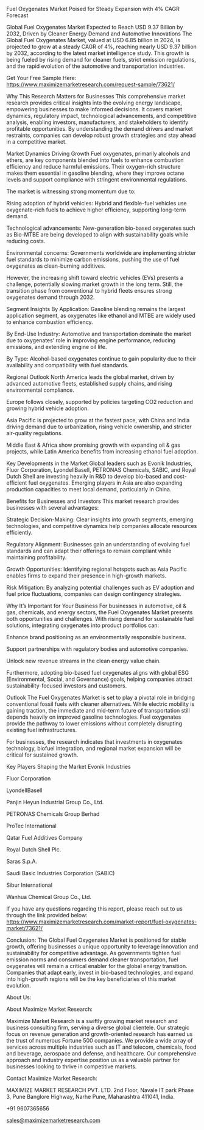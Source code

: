 Fuel Oxygenates Market Poised for Steady Expansion with 4% CAGR Forecast

Global Fuel Oxygenates Market Expected to Reach USD 9.37 Billion by 2032, Driven by Cleaner Energy Demand and Automotive Innovations
The Global Fuel Oxygenates Market, valued at USD 6.85 billion in 2024, is projected to grow at a steady CAGR of 4%, reaching nearly USD 9.37 billion by 2032, according to the latest market intelligence study. This growth is being fueled by rising demand for cleaner fuels, strict emission regulations, and the rapid evolution of the automotive and transportation industries.

Get Your Free Sample Here: https://www.maximizemarketresearch.com/request-sample/73621/ 

Why This Research Matters for Businesses
This comprehensive market research provides critical insights into the evolving energy landscape, empowering businesses to make informed decisions. It covers market dynamics, regulatory impact, technological advancements, and competitive analysis, enabling investors, manufacturers, and stakeholders to identify profitable opportunities. By understanding the demand drivers and market restraints, companies can develop robust growth strategies and stay ahead in a competitive market.

Market Dynamics Driving Growth
Fuel oxygenates, primarily alcohols and ethers, are key components blended into fuels to enhance combustion efficiency and reduce harmful emissions. Their oxygen-rich structure makes them essential in gasoline blending, where they improve octane levels and support compliance with stringent environmental regulations.

The market is witnessing strong momentum due to:

Rising adoption of hybrid vehicles: Hybrid and flexible-fuel vehicles use oxygenate-rich fuels to achieve higher efficiency, supporting long-term demand.

Technological advancements: New-generation bio-based oxygenates such as Bio-MTBE are being developed to align with sustainability goals while reducing costs.

Environmental concerns: Governments worldwide are implementing stricter fuel standards to minimize carbon emissions, pushing the use of fuel oxygenates as clean-burning additives.

However, the increasing shift toward electric vehicles (EVs) presents a challenge, potentially slowing market growth in the long term. Still, the transition phase from conventional to hybrid fleets ensures strong oxygenates demand through 2032.

Segment Insights
By Application: Gasoline blending remains the largest application segment, as oxygenates like ethanol and MTBE are widely used to enhance combustion efficiency.

By End-Use Industry: Automotive and transportation dominate the market due to oxygenates’ role in improving engine performance, reducing emissions, and extending engine oil life.

By Type: Alcohol-based oxygenates continue to gain popularity due to their availability and compatibility with fuel standards.

Regional Outlook
North America leads the global market, driven by advanced automotive fleets, established supply chains, and rising environmental compliance.

Europe follows closely, supported by policies targeting CO2 reduction and growing hybrid vehicle adoption.

Asia Pacific is projected to grow at the fastest pace, with China and India driving demand due to urbanization, rising vehicle ownership, and stricter air-quality regulations.

Middle East & Africa show promising growth with expanding oil & gas projects, while Latin America benefits from increasing ethanol fuel adoption.

Key Developments in the Market
Global leaders such as Evonik Industries, Fluor Corporation, LyondellBasell, PETRONAS Chemicals, SABIC, and Royal Dutch Shell are investing heavily in R&D to develop bio-based and cost-efficient fuel oxygenates. Emerging players in Asia are also expanding production capacities to meet local demand, particularly in China.

Benefits for Businesses and Investors
This market research provides businesses with several advantages:

Strategic Decision-Making: Clear insights into growth segments, emerging technologies, and competitive dynamics help companies allocate resources efficiently.

Regulatory Alignment: Businesses gain an understanding of evolving fuel standards and can adapt their offerings to remain compliant while maintaining profitability.

Growth Opportunities: Identifying regional hotspots such as Asia Pacific enables firms to expand their presence in high-growth markets.

Risk Mitigation: By analyzing potential challenges such as EV adoption and fuel price fluctuations, companies can design contingency strategies.

Why It’s Important for Your Business
For businesses in automotive, oil & gas, chemicals, and energy sectors, the Fuel Oxygenates Market presents both opportunities and challenges. With rising demand for sustainable fuel solutions, integrating oxygenates into product portfolios can:

Enhance brand positioning as an environmentally responsible business.

Support partnerships with regulatory bodies and automotive companies.

Unlock new revenue streams in the clean energy value chain.

Furthermore, adopting bio-based fuel oxygenates aligns with global ESG (Environmental, Social, and Governance) goals, helping companies attract sustainability-focused investors and customers.

Outlook
The Fuel Oxygenates Market is set to play a pivotal role in bridging conventional fossil fuels with cleaner alternatives. While electric mobility is gaining traction, the immediate and mid-term future of transportation still depends heavily on improved gasoline technologies. Fuel oxygenates provide the pathway to lower emissions without completely disrupting existing fuel infrastructures.

For businesses, the research indicates that investments in oxygenates technology, biofuel integration, and regional market expansion will be critical for sustained growth.

Key Players Shaping the Market
Evonik Industries

Fluor Corporation

LyondellBasell

Panjin Heyun Industrial Group Co., Ltd.

PETRONAS Chemicals Group Berhad

ProTec International

Qatar Fuel Additives Company

Royal Dutch Shell Plc.

Saras S.p.A.

Saudi Basic Industries Corporation (SABIC)

Sibur International

Wanhua Chemical Group Co., Ltd.

If you have any questions regarding this report, please reach out to us through the link provided below: https://www.maximizemarketresearch.com/market-report/fuel-oxygenates-market/73621/ 

Conclusion:
The Global Fuel Oxygenates Market is positioned for stable growth, offering businesses a unique opportunity to leverage innovation and sustainability for competitive advantage. As governments tighten fuel emission norms and consumers demand cleaner transportation, fuel oxygenates will remain a critical enabler for the global energy transition. Companies that adapt early, invest in bio-based technologies, and expand into high-growth regions will be the key beneficiaries of this market evolution.

About Us:

About Maximize Market Research:

Maximize Market Research is a swiftly growing market research and business consulting firm, serving a diverse global clientele. Our strategic focus on revenue generation and growth-oriented research has earned us the trust of numerous Fortune 500 companies. We provide a wide array of services across multiple industries such as IT and telecom, chemicals, food and beverage, aerospace and defense, and healthcare. Our comprehensive approach and industry expertise position us as a valuable partner for businesses looking to thrive in competitive markets.

Contact Maximize Market Research:

MAXIMIZE MARKET RESEARCH PVT. LTD.
2nd Floor, Navale IT park Phase 3,
Pune Banglore Highway, Narhe
Pune, Maharashtra 411041, India.
 
+91 9607365656
 
sales@maximizemarketresearch.com
